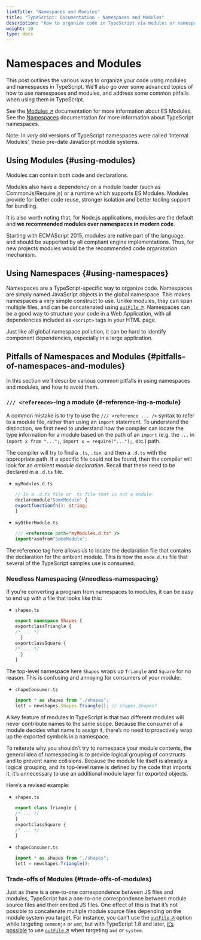 ```yaml
---
linkTitle: "Namespaces and Modules"
title: "TypeScript: Documentation - Namespaces and Modules"
description: "How to organize code in TypeScript via modules or namespaces"
weight: 10
type: docs
---
```


# Namespaces and Modules

This post outlines the various ways to organize your code using modules and namespaces in TypeScript.
We’ll also go over some advanced topics of how to use namespaces and modules, and address some common pitfalls when using them in TypeScript.

See the [Modules ↗](https://www.typescriptlang.org/docs/handbook/modules.html) documentation for more information about ES Modules.
See the [Namespaces](/typescript/5.2/reference/namespaces) documentation for more information about TypeScript namespaces.

Note: In *very* old versions of TypeScript namespaces were called ‘Internal Modules’, these pre-date JavaScript module systems.

## Using Modules {#using-modules}

Modules can contain both code and declarations.

Modules also have a dependency on a module loader (such as CommonJs/Require.js) or a runtime which supports ES Modules.
Modules provide for better code reuse, stronger isolation and better tooling support for bundling.

It is also worth noting that, for Node.js applications, modules are the default and **we recommended modules over namespaces in modern code**.

Starting with ECMAScript 2015, modules are native part of the language, and should be supported by all compliant engine implementations.
Thus, for new projects modules would be the recommended code organization mechanism.

## Using Namespaces {#using-namespaces}

Namespaces are a TypeScript-specific way to organize code.
Namespaces are simply named JavaScript objects in the global namespace.
This makes namespaces a very simple construct to use.
Unlike modules, they can span multiple files, and can be concatenated using [`outFile` ↗](https://www.typescriptlang.org/tsconfig.html#outFile).
Namespaces can be a good way to structure your code in a Web Application, with all dependencies included as `<script>` tags in your HTML page.

Just like all global namespace pollution, it can be hard to identify component dependencies, especially in a large application.

## Pitfalls of Namespaces and Modules {#pitfalls-of-namespaces-and-modules}

In this section we’ll describe various common pitfalls in using namespaces and modules, and how to avoid them.

### `/// <reference>`-ing a module {#-reference-ing-a-module}

A common mistake is to try to use the `/// <reference ... />` syntax to refer to a module file, rather than using an `import` statement.
To understand the distinction, we first need to understand how the compiler can locate the type information for a module based on the path of an `import` (e.g. the `...` in `import x from "...";`, `import x = require("...");`, etc.) path.

The compiler will try to find a `.ts`, `.tsx`, and then a `.d.ts` with the appropriate path.
If a specific file could not be found, then the compiler will look for an *ambient module declaration*.
Recall that these need to be declared in a `.d.ts` file.

- `myModules.d.ts`

  ```ts
  // In a .d.ts file or .ts file that is not a module:
  declaremodule"SomeModule" {
  exportfunctionfn(): string;
  }
  ```

- `myOtherModule.ts`

  ```ts
  /// <reference path="myModules.d.ts" />
  import*asmfrom"SomeModule";
  ```

The reference tag here allows us to locate the declaration file that contains the declaration for the ambient module.
This is how the `node.d.ts` file that several of the TypeScript samples use is consumed.

### Needless Namespacing {#needless-namespacing}

If you’re converting a program from namespaces to modules, it can be easy to end up with a file that looks like this:

- `shapes.ts`

  ```ts
  export namespace Shapes {
  exportclassTriangle {
  /* ... */
    }
  exportclassSquare {
  /* ... */
    }
  }
  ```

The top-level namespace here `Shapes` wraps up `Triangle` and `Square` for no reason.
This is confusing and annoying for consumers of your module:

- `shapeConsumer.ts`

  ```ts
  import * as shapes from "./shapes";
  lett = newshapes.Shapes.Triangle(); // shapes.Shapes?
  ```

A key feature of modules in TypeScript is that two different modules will never contribute names to the same scope.
Because the consumer of a module decides what name to assign it, there’s no need to proactively wrap up the exported symbols in a namespace.

To reiterate why you shouldn’t try to namespace your module contents, the general idea of namespacing is to provide logical grouping of constructs and to prevent name collisions.
Because the module file itself is already a logical grouping, and its top-level name is defined by the code that imports it, it’s unnecessary to use an additional module layer for exported objects.

Here’s a revised example:

- `shapes.ts`

  ```ts
  export class Triangle {
  /* ... */
  }
  exportclassSquare {
  /* ... */
  }
  ```

- `shapeConsumer.ts`

  ```ts
  import * as shapes from "./shapes";
  lett = newshapes.Triangle();
  ```

### Trade-offs of Modules {#trade-offs-of-modules}

Just as there is a one-to-one correspondence between JS files and modules, TypeScript has a one-to-one correspondence between module source files and their emitted JS files.
One effect of this is that it’s not possible to concatenate multiple module source files depending on the module system you target.
For instance, you can’t use the [`outFile` ↗](https://www.typescriptlang.org/tsconfig.html#outFile) option while targeting `commonjs` or `umd`, but with TypeScript 1.8 and later, [it’s possible](/typescript/5.2/whats-new/typescript-1-8#concatenate-amd-and-system-modules-with---outfile) to use [`outFile` ↗](https://www.typescriptlang.org/tsconfig.html#outFile) when targeting `amd` or `system`.
